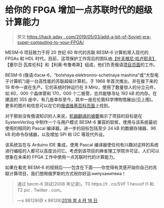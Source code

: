# 给你的 FPGA 增加一点苏联时代的超级计算能力

> 原文:[https://hack aday . com/2019/05/03/add-a-bit-of-Soviet-era-super-computing-to-your-FPGA/](https://hackaday.com/2019/05/03/add-a-bit-of-soviet-era-super-computing-to-your-fpga/)

MESM-6 项目致力于将 20 世纪 60 年代的苏联 BESM-6 计算机带入现代的 FPGAs 和 HDL 时代。目前，这项保护工作背后的团队由[【叶夫根尼·哈卢耶夫】](https://twitter.com/x86128)【塞尔日·瓦库伦科】和【利奥·布鲁希斯】组成，他们负责俄语[项目页面](http://www.besm6.org/)的工作。

BESM-6 (俄语:бэсм-6，“bolshaya elektronno-schetnaya mashina”或“大型电子计算机”)是一台高性能的苏联超级计算机，于 1968 年首次推出，并在接下来的 19 年中一直在生产。它的系统时钟运行在 9 MHz，使用了数量惊人的分立元件，如 60，000 个晶体管和 170，000 个二极管，总共能够寻址 192 kB 的内存。在建造的 355 座中，有几座幸存至今，其中一座在伦敦科学博物馆展出(见上图)。更多的图片和信息可以在它的[俄语维基百科页面](https://ru.wikipedia.org/wiki/%D0%91%D0%AD%D0%A1%D0%9C-6)上找到。

对于那些没有俄语知识的人来说，[机器翻译的摘要](https://translate.google.com/translate?hl=en&sl=ru&tl=en&u=https%3A%2F%2Fgithub.com%2Fbesm6%2Fmesm6%2Fwiki)揭示了项目的目标是在 SystemVerilog 中制作一个与用户模式 BESM-6 兼容的软核，使用与该系统最初使用的相同的 Pascal 编译器。进一步的目标包括至少 24 kB 的数据存储器、96 kB 的命令存储器，以及增加 SPI 和 I2C 等现代外设。

该系统旨在与 Arduino IDE 集成，使用 Pascal 编译器使任何有兴趣对这样的系统进行编程的人都可以高度访问它。考虑到该项目的麻省理工学院许可证，人们可以想象在未来的 FPGA 工作中使用一点苏联时代的计算能力。

如果在看完 BESM-6 的视频后——包含在下面——你觉得有灵感开始你自己的苏联计算项目，我们想用俄罗斯的方式祝你好运:нипуханипеиа！

> 通过 becm-6 测试(2008 年记录)。T0 https://t . co/SVF 1 hevuof t1 和 T2 pic . Twitter . com。
> 
> —x 86128(@ x 86128)[2018 年 4 月 18 日](https://twitter.com/x86128/status/986431756889874433?ref_src=twsrc%5Etfw)